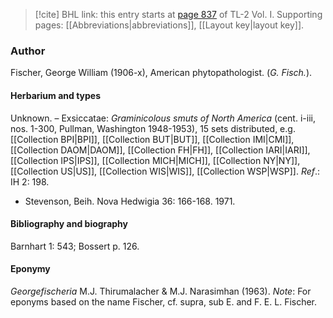> [!cite] BHL link: this entry starts at [page 837](https://www.biodiversitylibrary.org/item/103414#page/885/mode/1up) of TL-2 Vol. I.
> Supporting pages: [[Abbreviations|abbreviations]], [[Layout key|layout key]].

### Author

Fischer, George William (1906-x), American phytopathologist. (*G. Fisch.*).

#### Herbarium and types

Unknown. – Exsiccatae: *Graminicolous smuts of North America* (cent. i-iii, nos. 1-300, Pullman, Washington 1948-1953), 15 sets distributed, e.g. [[Collection BPI|BPI]], [[Collection BUT|BUT]], [[Collection IMI|CMI]], [[Collection DAOM|DAOM]], [[Collection FH|FH]], [[Collection IARI|IARI]], [[Collection IPS|IPS]], [[Collection MICH|MICH]], [[Collection NY|NY]], [[Collection US|US]], [[Collection WIS|WIS]], [[Collection WSP|WSP]].
*Ref*.: IH 2: 198.
- Stevenson, Beih. Nova Hedwigia 36: 166-168. 1971.

#### Bibliography and biography

Barnhart 1: 543; Bossert p. 126.

#### Eponymy

*Georgefischeria* M.J. Thirumalacher & M.J. Narasimhan (1963). *Note*: For eponyms based on the name Fischer, cf. supra, sub E. and F. E. L. Fischer.

